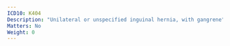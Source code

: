```yaml
---
ICD10: K404
Description: "Unilateral or unspecified inguinal hernia, with gangrene"
Matters: No
Weight: 0
---
```


